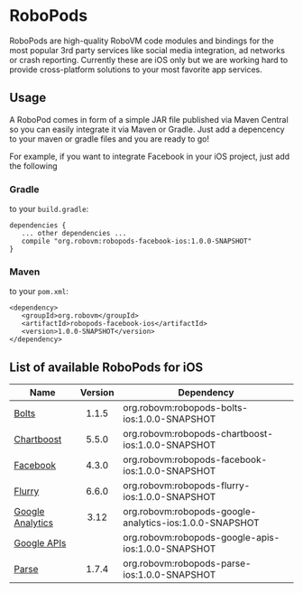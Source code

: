 # RoboPods

RoboPods are high-quality RoboVM code modules and bindings for the most popular 3rd party services 
like social media integration, ad networks or crash reporting. 
Currently these are iOS only but we are working hard to provide cross-platform solutions 
to your most favorite app services.

## Usage

A RoboPod comes in form of a simple JAR file published via Maven Central so you can easily 
integrate it via Maven or Gradle.
Just add a depencency to your maven or gradle files and you are ready to go!

For example, if you want to integrate Facebook in your iOS project, just add the following

### Gradle

to your `build.gradle`:

```
dependencies {
   ... other dependencies ...
   compile "org.robovm:robopods-facebook-ios:1.0.0-SNAPSHOT"
}
```

### Maven

to your `pom.xml`:

```
<dependency>
   <groupId>org.robovm</groupId>
   <artifactId>robopods-facebook-ios</artifactId>
   <version>1.0.0-SNAPSHOT</version>
</dependency>
```

## List of available RoboPods for iOS

|                  Name                 | Version | Dependency                                              |
|---------------------------------------|:-------:|---------------------------------------------------------|
| [Bolts](bolts/)                       | 1.1.5   | org.robovm:robopods-bolts-ios:1.0.0-SNAPSHOT            |
| [Chartboost](chartboost/)             | 5.5.0   | org.robovm:robopods-chartboost-ios:1.0.0-SNAPSHOT       |
| [Facebook](facebook/)                 | 4.3.0   | org.robovm:robopods-facebook-ios:1.0.0-SNAPSHOT         |
| [Flurry](flurry/)                     | 6.6.0   | org.robovm:robopods-flurry-ios:1.0.0-SNAPSHOT           |
| [Google Analytics](google-analytics/) | 3.12    | org.robovm:robopods-google-analytics-ios:1.0.0-SNAPSHOT |
| [Google APIs](google-apis/)           |         | org.robovm:robopods-google-apis-ios:1.0.0-SNAPSHOT      |
| [Parse](parse/)                       | 1.7.4   | org.robovm:robopods-parse-ios:1.0.0-SNAPSHOT            |